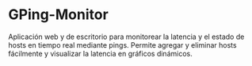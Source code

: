 # GPing-Monitor
Aplicación web y de escritorio para monitorear la latencia y el estado de hosts en tiempo real mediante pings. Permite agregar y eliminar hosts fácilmente y visualizar la latencia en gráficos dinámicos.
